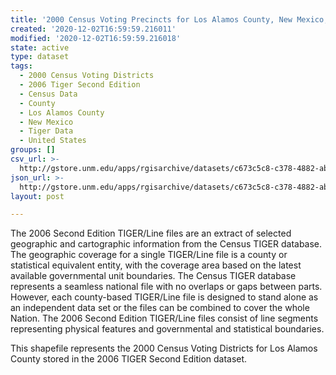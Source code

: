 ```yaml
---
title: '2000 Census Voting Precincts for Los Alamos County, New Mexico, 2006se TIGER'
created: '2020-12-02T16:59:59.216011'
modified: '2020-12-02T16:59:59.216018'
state: active
type: dataset
tags:
  - 2000 Census Voting Districts
  - 2006 Tiger Second Edition
  - Census Data
  - County
  - Los Alamos County
  - New Mexico
  - Tiger Data
  - United States
groups: []
csv_url: >-
  http://gstore.unm.edu/apps/rgisarchive/datasets/c673c5c8-c378-4882-ab43-3d9de6444ed8/tgr2006se_losa_vtd00.derived.csv
json_url: >-
  http://gstore.unm.edu/apps/rgisarchive/datasets/c673c5c8-c378-4882-ab43-3d9de6444ed8/tgr2006se_losa_vtd00.derived.json
layout: post

---
```

The 2006 Second Edition TIGER/Line files are an extract of selected geographic and cartographic information from the Census TIGER database.  The geographic coverage for a single TIGER/Line file is a county or statistical equivalent entity, with the coverage area based on the latest available governmental unit boundaries. The Census TIGER database represents a seamless national file with no overlaps or gaps between parts.  However, each county-based TIGER/Line file is designed to stand alone as an independent data set or the files can be combined to cover the whole Nation.  The 2006 Second Edition  TIGER/Line files consist of line segments representing physical features and governmental and statistical boundaries.  

This shapefile represents the 2000 Census Voting Districts for Los Alamos County stored in the 2006 TIGER Second Edition dataset.
